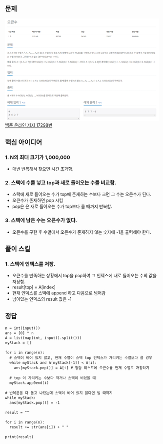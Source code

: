 ## 문제
![Alt text](./img/오큰수구하기.png)   
[백준 온라인 저지 17298번](https://www.acmicpc.net/problem/17298)

## 핵심 아이디어
### 1. N의 최대 크기가 1,000,000
* 매번 반복해서 찾으면 시간 초과함.

### 2. 스택에 수를 넣고 top과 새로 들어오는 수를 비교함.
* 스택에 새로 들어오는 수가 top에 존재하는 수보다 크면 그 수는 오큰수가 된다.
* 오큰수가 존재하면 pop 시킴
* pop은 은 새로 들어오는 수가 top보다 클 때까지 반복함.

### 3. 스택에 남은 수는 오큰수가 없다.
* 오큰수를 구한 후 수열에서 오큰수가 존재하지 않는 숫자에 -1을 출력해야 한다. 

## 풀이 스킬
### 1. 스택에 인덱스를 저장.
 * 오큰수를 만족하는 상황에서 top을 pop하여 그 인덱스에 새로 들어오는 수의 값을 저장함.
 * result[top] = A[index]
 * 현재 인덱스를 스택에 append 하고 다음으로 넘어감
 * 남아있는 인덱스의 result 값은 -1

## 정답
```
n = int(input())
ans = [0] * n
A = list(map(int, input().split()))
myStack = []

for i in range(n):
  # 스택이 비어 있지 않고, 현재 수열이 스택 top 인덱스가 가리키는 수열보다 클 경우
  while myStack and A[myStack[-1]] < A[i]:
    ans[myStack.pop()] = A[i] # 정답 리스트에 오큰수를 현재 수열로 저장하기
  
  # top 이 가리키는 수보다 작거나 스택이 비었을 때
  myStack.app0end(i)

# 반복문을 다 돌고 나왔는데 스택이 비어 있지 않다면 빌 때까지
while myStack:
  ans[myStack.pop()] = -1

result = ""

for i in range(n):
  result += str(ans[i]) + " "

print(result)    
```